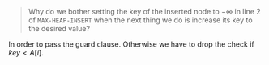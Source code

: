 > Why do we bother setting the key of the inserted node to $-\infty$ in line 2
> of `MAX-HEAP-INSERT` when the next thing we do is increase its key to the
> desired value?

In order to pass the guard clause. Otherwise we have to drop the check if $key
< A[i]$.
